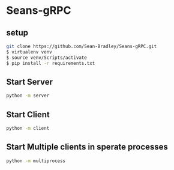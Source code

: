 # Seans-gRPC


## setup
```bash
git clone https://github.com/Sean-Bradley/Seans-gRPC.git
$ virtualenv venv
$ source venv/Scripts/activate
$ pip install -r requirements.txt
```

## Start Server
```bash
python -m server
```

## Start Client
```bash
python -m client
```

## Start Multiple clients in sperate processes
```bash
python -m multiprocess
```